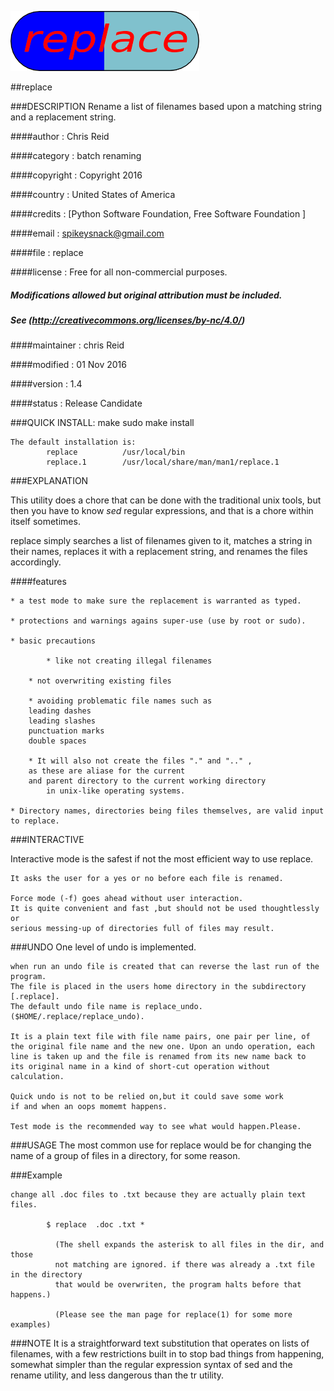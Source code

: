 ![crop](doc/replace.png?raw=true  "replace")

##replace

###DESCRIPTION
    Rename a list of filenames based upon a matching string 
    and a replacement string.


####author      : Chris Reid

####category    : batch renaming

####copyright   : Copyright 2016

####country     : United States of America

####credits     : [Python Software Foundation, Free Software Foundation ]

####email       : spikeysnack@gmail.com

####file        : replace

####license     : Free for all non-commercial purposes. 
#####              Modifications allowed but original attribution must be included. 
#####              See (http://creativecommons.org/licenses/by-nc/4.0/)

####maintainer  : chris Reid

####modified    : 01 Nov 2016

####version     : 1.4

####status      : Release Candidate


###QUICK INSTALL:
      make
      sudo make install

	The default installation is: 
    		replace          /usr/local/bin
    		replace.1        /usr/local/share/man/man1/replace.1
    

###EXPLANATION 
     
This utility does a chore that can be done with the traditional unix tools, 
but then you have to know *sed* regular expressions, and that is a chore 
within itself sometimes.

replace simply searches a list of filenames given
to it, matches a string in their names, replaces it 
with a replacement string, and renames the files accordingly.

####features
	
	* a test mode to make sure the replacement is warranted as typed.

	* protections and warnings agains super-use (use by root or sudo).

	* basic precautions 

            * like not creating illegal filenames

	    * not overwriting existing files

	    * avoiding problematic file names such as 
		leading dashes 
		leading slashes 
		punctuation marks 
		double spaces

	    * It will also not create the files "." and ".." , 
		as these are aliase for the current 
		and parent directory to the current working directory 
	      	in unix-like operating systems. 
	
	* Directory names, directories being files themselves, are valid input to replace. 
  

###INTERACTIVE

Interactive mode is the safest if not the most efficient way to use replace. 

	It asks the user for a yes or no before each file is renamed.

	Force mode (-f) goes ahead without user interaction. 
	It is quite convenient and fast ,but should not be used thoughtlessly or
	serious messing-up of directories full of files may result. 

###UNDO
One level of undo is implemented.

	when run an undo file is created that can reverse the last run of the program.
	The file is placed in the users home directory in the subdirectory [.replace].
	The default undo file name is replace_undo. ($HOME/.replace/replace_undo).

	It is a plain text file with file name pairs, one pair per line, of
	the original file name and the new one. Upon an undo operation, each
	line is taken up and the file is renamed from its new name back to 
	its original name in a kind of short-cut operation without calculation.
 
	Quick undo is not to be relied on,but it could save some work 
	if and when an oops momemt happens.

	Test mode is the recommended way to see what would happen.Please.


###USAGE
The most common use for replace would be for changing the name of
a group of files in a directory, for some reason. 


###Example

	change all .doc files to .txt because they are actually plain text files.

	        $ replace  .doc .txt *
		   
		      (The shell expands the asterisk to all files in the dir, and those 
		      not matching are ignored. if there was already a .txt file in the directory
		      that would be overwriten, the program halts before that happens.)

		      (Please see the man page for replace(1) for some more examples)

###NOTE
It is a straightforward text substitution that operates on lists of filenames,
with a few restrictions built in to stop bad things from happening, somewhat
simpler than the  regular expression syntax of sed and the rename utility, 
and less dangerous than the tr utility.


